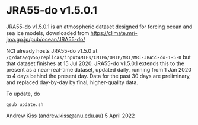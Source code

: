 # JRA55-do v1.5.0.1

JRA55-do v1.5.0.1 is an atmospheric dataset designed for forcing ocean and sea ice models, downloaded from https://climate.mri-jma.go.jp/pub/ocean/JRA55-do/

NCI already hosts JRA55-do v1.5.0 at `/g/data/qv56/replicas/input4MIPs/CMIP6/OMIP/MRI/MRI-JRA55-do-1-5-0` but that dataset finishes at 15 Jul 2020.
JRA55-do v1.5.0.1 extends this to the present as a near-real-time dataset, updated daily, running from 1 Jan 2020 to 4 days behind the present day.
Data for the past 30 days are preliminary, and replaced day-by-day by final, higher-quality data.

To update, do
```
qsub update.sh
```

Andrew Kiss (andrew.kiss@anu.edu.au)
5 April 2022
